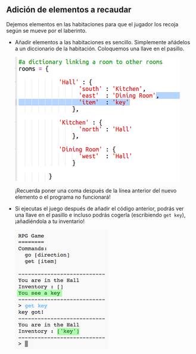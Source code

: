## Adición de elementos a recaudar

Dejemos elementos en las habitaciones para que el jugador los recoja según se mueve por el laberinto.

+ Añadir elementos a las habitaciones es sencillo. Simplemente añádelos a un diccionario de la habitación. Coloquemos una llave en el pasillo.

  ![screenshot](images/rpg-key.png)

  ¡Recuerda poner una coma después de la línea anterior del nuevo elemento o el programa no funcionará!

+ Si ejecutas el juego después de añadir el código anterior, podrás ver una llave en el pasillo e incluso podrás cogerla (escribiendo `get key`), ¡añadiéndola a tu inventario!

  ![screenshot](images/rpg-key-test.png)  

